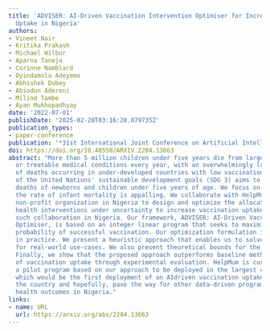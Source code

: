 ```yaml
---
title: 'ADVISER: AI-Driven Vaccination Intervention Optimiser for Increasing Vaccine
  Uptake in Nigeria'
authors:
- Vineet Nair
- Kritika Prakash
- Michael Wilbur
- Aparna Taneja
- Corinne Namblard
- Oyindamola Adeyemo
- Abhishek Dubey
- Abiodun Adereni
- Milind Tambe
- Ayan Mukhopadhyay
date: '2022-07-01'
publishDate: '2025-02-20T03:16:28.879735Z'
publication_types:
- paper-conference
publication: '*31st International Joint Conference on Artificial Intelligence (IJCAI)*'
doi: https://doi.org/10.48550/ARXIV.2204.13663
abstract: "More than 5 million children under five years die from largely preventable
  or treatable medical conditions every year, with an overwhelmingly large proportion
  of deaths occurring in under-developed countries with low vaccination uptake. One
  of the United Nations' sustainable development goals (SDG 3) aims to end preventable
  deaths of newborns and children under five years of age. We focus on Nigeria, where
  the rate of infant mortality is appalling. We collaborate with HelpMum, a large
  non-profit organization in Nigeria to design and optimize the allocation of heterogeneous
  health interventions under uncertainty to increase vaccination uptake, the first
  such collaboration in Nigeria. Our framework, ADVISER: AI-Driven Vaccination Intervention
  Optimiser, is based on an integer linear program that seeks to maximize the cumulative
  probability of successful vaccination. Our optimization formulation is intractable
  in practice. We present a heuristic approach that enables us to solve the problem
  for real-world use-cases. We also present theoretical bounds for the heuristic method.
  Finally, we show that the proposed approach outperforms baseline methods in terms
  of vaccination uptake through experimental evaluation. HelpMum is currently planning
  a pilot program based on our approach to be deployed in the largest city of Nigeria,
  which would be the first deployment of an AIdriven vaccination uptake program in
  the country and hopefully, pave the way for other data-driven programs to improve
  health outcomes in Nigeria."
links:
- name: URL
  url: https://arxiv.org/abs/2204.13663
---
```

